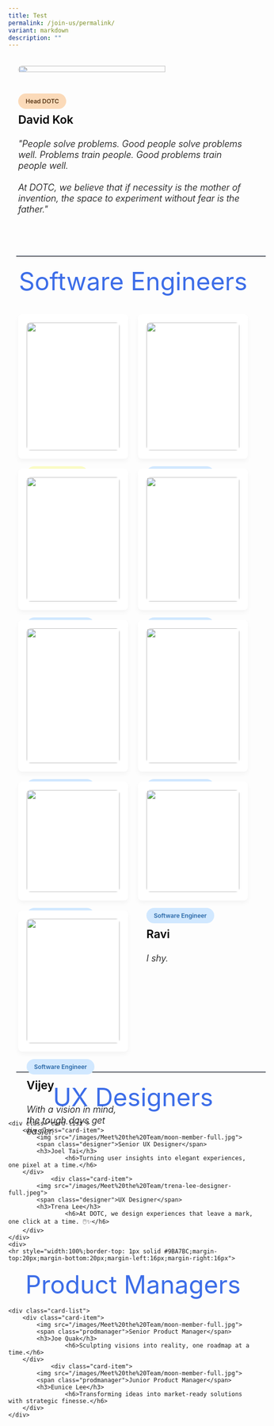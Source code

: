```yaml
---
title: Test
permalink: /join-us/permalink/
variant: markdown
description: ""
---
```

<style>
/\* Importing Google font - Open Sans \*/
@import url('https://fonts.googleapis.com/css2?family=Open+Sans:wght@300;400;500;600;700&display=swap');

\* {
    margin: 0;
    padding: 0;
    box-sizing: border-box;
    font-family: 'Open Sans', sans-serif;
}

.card-list {
    display: grid;
    grid-template-columns: repeat(auto-fill, minmax(200px, 1fr));
    max-width: 1250px;
    padding: 20px;
    gap: 20px;
}

.card-list .card-item {
    background: #fff;
    padding: 26px;
    border-radius: 8px;
    box-shadow: 0px 5px 10px rgba(0, 0, 0, 0.04);
    list-style: none;
    text-decoration: none;
    border: 2px solid transparent;
    transition: border 0.5s ease;
}
	
.card-list .card-item img {
    width: 100%;
		height: 100%
    aspect-ratio: 1/1;
    border-radius: 8px;
    object-fit: cover;
}

.card-list span {
    display: inline-block;
    background: #F7DFF5;
    margin-top: 32px;
    padding: 8px 15px;
    font-size: 0.75rem;
    border-radius: 50px;
    font-weight: 600;
}

.card-list-horizontal {
    display: grid;
    grid-template-columns: repeat(auto-fill, minmax(300px, 1fr));
    max-width: 1250px;
    padding: 20px;
    gap: 20px;
}
	
.card-list .card-item-horizontal {
    background: #fff;
    padding: 8px;
    border-radius: 8px;
    box-shadow: 0px 5px 10px rgba(0, 0, 0, 0.04);
    list-style: none;
    text-decoration: none;
    border: 2px solid transparent;
    transition: border 0.5s ease;
}
	
.card-list-horizontal .card-item-horizontal img {
    width: 80%;
		height: 80%
    aspect-ratio: 1/1;
    border-radius: 8px;
    object-fit: cover;
}
	
.card-list-horizontal span {
    display: inline-block;
    background: #F7DF34;
    margin-top: 16px;
    padding: 8px 15px;
    font-size: 0.75rem;
    border-radius: 50px;
    font-weight: 600;
}

.card-list-horizontal .hddotc {
    background-color: #FBDAB9;
    color: #593616;
}	
	
.card-item-horizontal h3 {
    color: #000;
    font-size: 1.438rem;
    margin-top: 8px;
    font-weight: 600;
}

.card-item-horizontal h6 {
    color: #000;
    font-size: 1.138rem;
    margin-top: 8px;
    font-weight: 300;
}
	
.card-list .lead {
    background-color: #FAFBC4;
    color: #60601C;
}

.card-list .swe {
    background-color: #d1e8ff;
    color: #2968a8;
}

.card-list .designer {
    background-color: #F7DFF5; 
    color: #B22485;
}

.card-list .prodmanager {
    background-color: #d6f8d6; 
    color: #205c20;
}

.card-item h3 {
    color: #000;
    font-size: 1.438rem;
    margin-top: 8px;
    font-weight: 600;
}

.card-item h6 {
    color: #000;
    font-size: 1.138rem;
    margin-top: 8px;
    font-weight: 300;
}

@media (max-width: 1200px) {
    .card-list .card-item {
        padding: 15px;
    }
}

@media screen and (max-width: 980px) {
    .card-list {
        margin: 0 auto;
    }
}
	</style>
	
<div>
<div class="card-list-horizontal">
        <div class="card-item-horizontal">
            <img src="/images/Meet%20the%20Team/david-kok-full.jpg">
        </div>
	<div class="card-item-horizontal">
          <span class="hddotc">Head DOTC</span>
		      <h3>David Kok</h3>
					<h6>"People solve problems. Good people solve problems well. Problems train people. Good problems train people well. <br><br>At DOTC, we believe that if necessity is the mother of invention, the space to experiment without fear is the father."</h6>
	</div>
	</div>
<div>
	<hr style="width:100%;border-top: 1px solid #9BA7BC;margin-top:20px;margin-bottom:20px;margin-left:16px;margin-right:16px">
</div>

<header style="font-size:50px;margin:16px;color:#3C6DE8">Software Engineers</header>
</div>
	
<div class="card-list">
        <div class="card-item">
            <img src="/images/Meet%20the%20Team/jean-tan-swe-full.png">
            <span class="lead">SWE Team Lead</span>
            <h3>Jean Tan</h3>
					<h6>Turning coffee into code, one line at a time. ☕💻</h6>
        </div>
				<div class="card-item">
            <img src="/images/Meet%20the%20Team/foo-chi-fa-swe-full.png">
            <span class="swe">Software Engineer</span>
            <h3>Foo Chi Fa</h3>
					<h6>From 'Hello, World!' to 'Hello, Future!'</h6>
        </div>
	       <div class="card-item">
            <img src="/images/Meet%20the%20Team/christian-chow-swe-full.png">
            <span class="swe">Software Engineer</span>
            <h3>Christian Chow</h3>
					<h6>Crushing bugs and breaking boundaries.</h6>
        </div>
	      <div class="card-item">
            <img src="/images/Meet%20the%20Team/keith-chew-swe-full.png">
            <span class="swe">Software Engineer</span>
            <h3>Keith Chew</h3>
					<h6>Software engineer by day, code ninja by night.</h6>
        </div>
	      <div class="card-item">
            <img src="/images/Meet%20the%20Team/ong-wei-xiang-swe-full.jpeg">
            <span class="swe">Software Engineer</span>
            <h3>Ong Wei Xiang</h3>
					<h6>Automate and cruise, with nothing to lose. Let Terraform peruse, while I snooze.</h6>
        </div>
	<div class="card-item">
            <img src="/images/Meet%20the%20Team/benjamin-loh-swe-full.png">
            <span class="swe">Software Engineer</span>
            <h3>Benjamin Loh</h3>
					<h6>Hello World</h6>
        </div>
	<div class="card-item">
            <img src="/images/Meet%20the%20Team/ang-ding-jie-swe-full.jpeg">
            <span class="swe">Software Engineer</span>
            <h3>Ang Ding Jie</h3>
					<h6>I love cats.</h6>
        </div>
	<div class="card-item">
            <img src="/images/Meet%20the%20Team/moon-member-full.jpg">
            <span class="swe">Software Engineer</span>
            <h3>Ravi</h3>
					<h6>I shy.</h6>
        </div>
	<div class="card-item">
            <img src="/images/Meet%20the%20Team/vijey-swe-full.png">
            <span class="swe">Software Engineer</span>
            <h3>Vijey</h3>
					<h6>With a vision in mind, the tough days get easier.</h6>
        </div>
	</div>
<div>
	<hr style="width:100%;border-top: 1px solid #9BA7BC;margin-top:20px;margin-bottom:20px;margin-left:16px;margin-right:16px">
</div>

<header style="font-size:50px;margin:16px;color:#3C6DE8">UX Designers</header>

	<div class="card-list">
        <div class="card-item">
            <img src="/images/Meet%20the%20Team/moon-member-full.jpg">
            <span class="designer">Senior UX Designer</span>
            <h3>Joel Tai</h3>
					<h6>Turning user insights into elegant experiences, one pixel at a time.</h6>
        </div>
				<div class="card-item">
            <img src="/images/Meet%20the%20Team/trena-lee-designer-full.jpeg">
            <span class="designer">UX Designer</span>
            <h3>Trena Lee</h3>
					<h6>At DOTC, we design experiences that leave a mark, one click at a time. 🖱️✨</h6>
        </div>
	</div>
	<div>
	<hr style="width:100%;border-top: 1px solid #9BA7BC;margin-top:20px;margin-bottom:20px;margin-left:16px;margin-right:16px">
</div>

<header style="font-size:50px;margin:16px;color:#3C6DE8">Product Managers</header>

	<div class="card-list">
        <div class="card-item">
            <img src="/images/Meet%20the%20Team/moon-member-full.jpg">
            <span class="prodmanager">Senior Product Manager</span>
            <h3>Joe Quak</h3>
					<h6>Sculpting visions into reality, one roadmap at a time.</h6>
        </div>
				<div class="card-item">
            <img src="/images/Meet%20the%20Team/moon-member-full.jpg">
            <span class="prodmanager">Junior Product Manager</span>
            <h3>Eunice Lee</h3>
					<h6>Transforming ideas into market-ready solutions with strategic finesse.</h6>
        </div>
	</div>